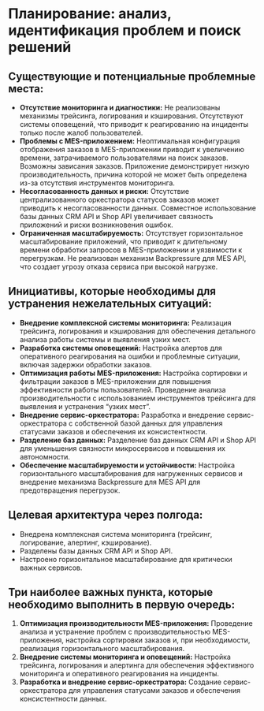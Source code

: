 # Планирование: анализ, идентификация проблем и поиск решений

## Существующие и потенциальные проблемные места:
- **Отсутствие мониторинга и диагностики:** Не реализованы механизмы трейсинга, логирования и кэширования.
Отсутствуют системы оповещений, что приводит к реагированию на инциденты только после жалоб пользователей.
- **Проблемы с MES-приложением:** Неоптимальная конфигурация отображения заказов в MES-приложении приводит к увеличению
времени, затрачиваемого пользователями на поиск заказов. Возможны зависания заказов. Приложение демонстрирует низкую
производительность, причина которой не может быть определена из-за отсутствия инструментов мониторинга.
- **Несогласованность данных и риски:** Отсутствие централизованного оркестратора статусов заказов может приводить к 
несогласованности данных. Совместное использование базы данных CRM API и Shop API увеличивает связность приложений и 
риски возникновения ошибок.
- **Ограниченная масштабируемость:** Отсутствует горизонтальное масштабирование приложений, что приводит к длительному 
времени обработки запросов в MES-приложении и уязвимости к перегрузкам. Не реализован механизм Backpressure для MES API, 
что создает угрозу отказа сервиса при высокой нагрузке.

## Инициативы, которые необходимы для устранения нежелательных ситуаций:
- **Внедрение комплексной системы мониторинга:** Реализация трейсинга, логирования и кэширования для обеспечения 
детального анализа работы системы и выявления узких мест.
- **Разработка системы оповещений:** Настройка алертов для оперативного реагирования на ошибки и проблемные ситуации, 
включая задержки обработки заказов.
- **Оптимизация работы MES-приложения:** Настройка сортировки и фильтрации заказов в MES-приложении для повышения 
эффективности работы пользователей. Проведение анализа производительности с использованием инструментов трейсинга 
для выявления и устранения “узких мест”.
- **Внедрение сервис-оркестратора:** Разработка и внедрение сервис-оркестратора с собственной базой данных для 
управления статусами заказов и обеспечения их консистентности.
- **Разделение баз данных:** Разделение баз данных CRM API и Shop API для уменьшения связности микросервисов и повышения
их автономности.
- **Обеспечение масштабируемости и устойчивости:** Настройка горизонтального масштабирования для нагруженных сервисов и 
внедрение механизма Backpressure для MES API для предотвращения перегрузок.

## Целевая архитектура через полгода:
- Внедрена комплексная система мониторинга (трейсинг, логирование, алертинг, кэширование).
- Разделены базы данных CRM API и Shop API.
- Настроено горизонтальное масштабирование для критически важных сервисов.

## Три наиболее важных пункта, которые необходимо выполнить в первую очередь:
1. **Оптимизация производительности MES-приложения:** Проведение анализа и устранение проблем с производительностью 
MES-приложения, настройка сортировки заказов и, при необходимости, реализация горизонтального масштабирования.
2. **Внедрение системы мониторинга и оповещений:** Настройка трейсинга, логирования и алертинга для обеспечения 
эффективного мониторинга и оперативного реагирования на инциденты.
3. **Разработка и внедрение сервис-оркестратора:** Создание сервис-оркестратора для управления статусами заказов и 
обеспечения консистентности данных.